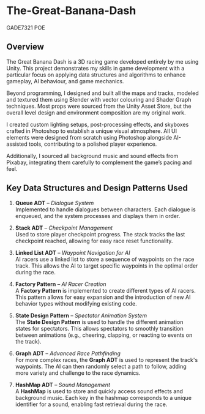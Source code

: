 # The-Great-Banana-Dash
GADE7321 POE
## Overview
The Great Banana Dash is a 3D racing game developed entirely by me using Unity. This project demonstrates my skills in game development with a particular focus on applying data structures and algorithms to enhance gameplay, AI behaviour, and game mechanics.

Beyond programming, I designed and built all the maps and tracks, modeled and textured them using Blender with vector colouring and Shader Graph techniques. Most props were sourced from the Unity Asset Store, but the overall level design and environment composition are my original work.

I created custom lighting setups, post-processing effects, and skyboxes crafted in Photoshop to establish a unique visual atmosphere. All UI elements were designed from scratch using Photoshop alongside AI-assisted tools, contributing to a polished player experience.

Additionally, I sourced all background music and sound effects from Pixabay, integrating them carefully to complement the game’s pacing and feel.
## Key Data Structures and Design Patterns Used

1. **Queue ADT** – *Dialogue System*  
   Implemented to handle dialogues between characters. Each dialogue is enqueued, and the system processes and displays them in order.

2. **Stack ADT** – *Checkpoint Management*  
   Used to store player checkpoint progress. The stack tracks the last checkpoint reached, allowing for easy race reset functionality.

3. **Linked List ADT** – *Waypoint Navigation for AI*  
   AI racers use a linked list to store a sequence of waypoints on the race track. This allows the AI to target specific waypoints in the optimal order during the race.

4. **Factory Pattern** – *AI Racer Creation*  
   A **Factory Pattern** is implemented to create different types of AI racers. This pattern allows for easy expansion and the introduction of new AI behavior types without modifying existing code.

5. **State Design Pattern** – *Spectator Animation System*  
   The **State Design Pattern** is used to handle the different animation states for spectators. This allows spectators to smoothly transition between animations (e.g., cheering, clapping, or reacting to events on the track).

6. **Graph ADT** – *Advanced Race Pathfinding*  
   For more complex races, the **Graph ADT** is used to represent the track's waypoints. The AI can then randomly select a path to follow, adding more variety and challenge to the race dynamics.

7. **HashMap ADT** – *Sound Management*  
   A **HashMap** is used to store and quickly access sound effects and background music. Each key in the hashmap corresponds to a unique identifier for a sound, enabling fast retrieval during the race.
